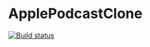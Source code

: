 # ApplePodcastClone

[![Build status](https://build.appcenter.ms/v0.1/apps/4b375eb2-3fbe-4f4d-ae4c-f2126568c786/branches/dev/badge)](https://appcenter.ms)
